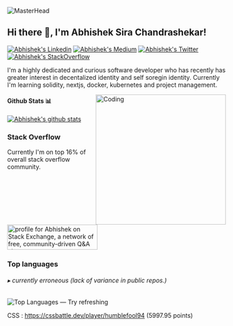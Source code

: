 ![MasterHead](https://feature.undp.org/beyond-bitcoin/assets/hxFnAcINBZ/block2.gif)
<h2> Hi there 👋, I'm Abhishek Sira Chandrashekar! </h2>

[![Abhishek's Linkedin](https://img.shields.io/badge/LinkedIn-0077B5?style=for-the-badge&logo=linkedin&logoColor=white)](https://www.linkedin.com/in/abhishek-sira-chandrashekar-821244b7/)
[![Abhishek's Medium](https://img.shields.io/badge/Medium-000000?style=for-the-badge&logo=medium&logoColor=white)](https://medium.com/@cryptohuduga)
[![Abhishek's Twitter](https://img.shields.io/badge/Twitter-1DA1F2?style=for-the-badge&logo=twitter&logoColor=white)](https://twitter.com/abhiarys)
[![Abhishek's StackOverflow](https://img.shields.io/badge/StackOverflow-F48024?style=for-the-badge&logo=stackoverflow&logoColor=white)](https://stackoverflow.com/users/6821441/abhishek-ekaanth)

 <span>I'm a highly dedicated and curious software developer who has recently has greater interest in decentalized identity and self soregin identity.</span>
  <span>Currently I'm learning solidity, nextjs, docker, kubernetes and project management.</span>
  <br/>
    
<img align="right" alt="Coding" width="300" src="https://camo.githubusercontent.com/e20822b4282c07ffd010cd05f855a6561d3b62358ca9e607e4901288dd748fcb/68747470733a2f2f63646e2e6472696262626c652e636f6d2f75736572732f323133313939332f73637265656e73686f74732f343934383733362f74686f75676874776f726b732d6769665f6472696262626c652e676966">


#### Github Stats 📊

[![Abhishek's github stats](https://github-readme-stats.vercel.app/api?username=Ekaanth)](https://github.com/anuraghazra/github-readme-stats)

### Stack Overflow

Currently I'm on top 16% of overall stack overflow community.

<a href="https://stackoverflow.com/users/6821441/abhishek-ekaanth"><img src="https://stackoverflow.com/users/flair/6821441.png" width="208" height="58" alt="profile for Abhishek on Stack Exchange, a network of free, community-driven Q&amp;A sites" title="profile for Abhishek on Stack Exchange, a network of free, community-driven Q&amp;A sites" /></a>

<h3 >Top languages</h3>

<h6 >▸ currently erroneous (lack of variance in public repos.)</h6>

<p ><img src="https://github-readme-stats.vercel.app/api/top-langs?username=Ekaanth&show_icons=true&locale=en&layout=default&theme=swift&langs_count=6" alt="Top Languages — Try refreshing" loading="lazy" /></p>

CSS : https://cssbattle.dev/player/humblefool94 (5997.95 points)

